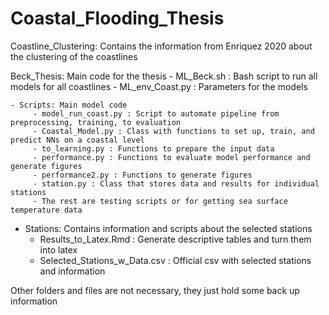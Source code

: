 # Coastal_Flooding_Thesis

Coastline_Clustering: Contains the information from Enriquez 2020 about the clustering of the coastlines

Beck_Thesis: Main code for the thesis
    - ML_Beck.sh : Bash script to run all models for all coastlines
    - ML_env_Coast.py : Parameters for the models
    
    - Scripts: Main model code
         - model_run_coast.py : Script to automate pipeline from preprocessing, training, to evaluation
         - Coastal_Model.py : Class with functions to set up, train, and predict NNs on a coastal level
         - to_learning.py : Functions to prepare the input data
         - performance.py : Functions to evaluate model performance and generate figures
         - performance2.py : Functions to generate figures
         - station.py : Class that stores data and results for individual stations
         - The rest are testing scripts or for getting sea surface temperature data
   - Stations: Contains information and scripts about the selected stations
        - Results_to_Latex.Rmd : Generate descriptive tables and turn them into latex
        - Selected_Stations_w_Data.csv : Official csv with selected stations and information
        
  Other folders and files are not necessary, they just hold some back up information
